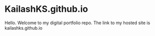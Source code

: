 # KailashKS.github.io

Hello. Welcome to my digital portfolio repo. The link to my hosted site is kailashks.github.io
